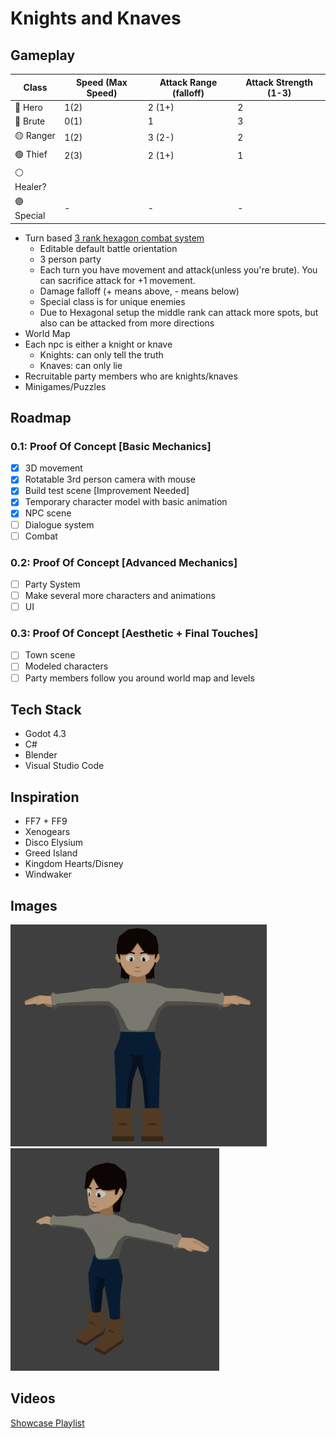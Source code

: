 # Knights and Knaves
## Gameplay
  
| Class         | Speed (Max Speed)            | Attack Range (falloff)   | Attack Strength (1-3) |
| ------------- | ---------------------------- | ------------------------ |---------------------- |
| 🔵 Hero      | 1(2)                          | 2 (1+)                  | 2                      |
| 🔴 Brute     | 0(1)                          | 1                       | 3                      |
| 🟡 Ranger    | 1(2)                          | 3 (2-)                  | 2                      | 
| 🟢 Thief     | 2(3)                          | 2 (1+)                  | 1                      |
| ⚪ Healer?   |                               |                         |                        |
| 🟣 Special   | -                             | -                       | -                      |
- Turn based [3 rank hexagon combat system](https://github.com/braydenphanna/knights-and-knaves/blob/main/screenshots/battlegraph.png)
  - Editable default battle orientation
  - 3 person party
  - Each turn you have movement and attack(unless you're brute). You can sacrifice attack for +1 movement.
  - Damage falloff (+ means above, - means below)
  - Special class is for unique enemies
  - Due to Hexagonal setup the middle rank can attack more spots, but also can be attacked from more directions 
- World Map
- Each npc is either a knight or knave
  - Knights: can only tell the truth
  - Knaves: can only lie
- Recruitable party members who are knights/knaves
- Minigames/Puzzles

## Roadmap
### 0.1: Proof Of Concept [Basic Mechanics]
- [X] 3D movement
- [X] Rotatable 3rd person camera with mouse
- [X] Build test scene [Improvement Needed]
- [X] Temporary character model with basic animation
- [X] NPC scene
- [ ] Dialogue system
- [ ] Combat
### 0.2: Proof Of Concept [Advanced Mechanics]
- [ ] Party System
- [ ] Make several more characters and animations
- [ ] UI
### 0.3: Proof Of Concept [Aesthetic + Final Touches]
- [ ] Town scene
- [ ] Modeled characters
- [ ] Party members follow you around world map and levels

## Tech Stack
- Godot 4.3
- C#
- Blender
- Visual Studio Code

## Inspiration
- FF7 + FF9
- Xenogears
- Disco Elysium
- Greed Island
- Kingdom Hearts/Disney
- Windwaker

## Images
<img src="screenshots/char.png" width="410" /> <img src="screenshots/char2.png" width="334" />

## Videos
[Showcase Playlist](https://www.youtube.com/watch?v=QhWuJ_pk5-A&list=PLE9KDpgiOyFDyoT6gnDmB5Nd-Xvu2F3We)
